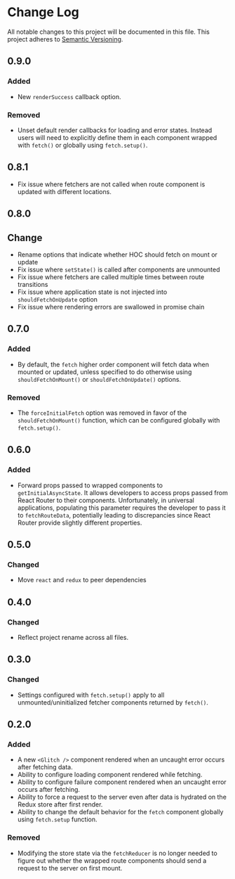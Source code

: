 # Change Log

All notable changes to this project will be documented in this file. This project adheres to [Semantic Versioning](http://semver.org/).

## 0.9.0

### Added

* New `renderSuccess` callback option.

### Removed

* Unset default render callbacks for loading and error states. Instead users will need to explicitly define them in each component wrapped with `fetch()` or globally using `fetch.setup()`.

## 0.8.1

* Fix issue where fetchers are not called when route component is updated with different locations.

## 0.8.0

## Change

* Rename options that indicate whether HOC should fetch on mount or update
* Fix issue where `setState()` is called after components are unmounted
* Fix issue where fetchers are called multiple times between route transitions
* Fix issue where application state is not injected into `shouldFetchOnUpdate` option
* Fix issue where rendering errors are swallowed in promise chain

## 0.7.0

### Added

* By default, the `fetch` higher order component will fetch data when mounted or updated, unless specified to do otherwise using `shouldFetchOnMount()` or `shouldFetchOnUpdate()` options.

### Removed

* The `forceInitialFetch` option was removed in favor of the `shouldFetchOnMount()` function, which can be configured globally with `fetch.setup()`.

## 0.6.0

### Added

* Forward props passed to wrapped components to `getInitialAsyncState`. It allows developers to access props passed from React Router to their components. Unfortunately, in universal applications, populating this parameter requires the developer to pass it to `fetchRouteData`, potentially leading to discrepancies since React Router provide slightly different properties.

## 0.5.0

### Changed

* Move `react` and `redux` to peer dependencies

## 0.4.0

### Changed

* Reflect project rename across all files.

## 0.3.0

### Changed

* Settings configured with `fetch.setup()` apply to all unmounted/uninitialized fetcher components returned by `fetch()`.

## 0.2.0

### Added

* A new `<Glitch />` component rendered when an uncaught error occurs after fetching data.
* Ability to configure loading component rendered while fetching.
* Ability to configure failure component rendered when an uncaught error occurs after fetching.
* Ability to force a request to the server even after data is hydrated on the Redux store after first render.
* Ability to change the default behavior for the `fetch` component globally using `fetch.setup` function.

### Removed

* Modifying the store state via the `fetchReducer` is no longer needed to figure out whether the wrapped route components should send a request to the server on first mount.
